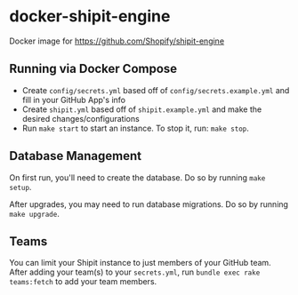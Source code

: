 # docker-shipit-engine

Docker image for https://github.com/Shopify/shipit-engine

## Running via Docker Compose

* Create `config/secrets.yml` based off of `config/secrets.example.yml` and fill in your GitHub App's info
* Create `shipit.yml` based off of `shipit.example.yml` and make the desired changes/configurations
* Run `make start` to start an instance. To stop it, run: `make stop`.

## Database Management

On first run, you'll need to create the database. Do so by running `make setup`.

After upgrades, you may need to run database migrations. Do so by running `make upgrade`.

## Teams

You can limit your Shipit instance to just members of your GitHub team. After adding your team(s) to your `secrets.yml`, run `bundle exec rake teams:fetch` to add your team members.

